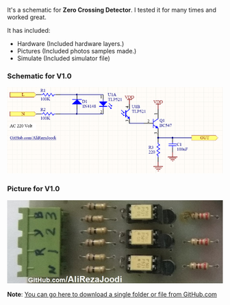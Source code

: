 It's a schematic for **Zero Crossing Detector**. I tested it for many times and worked great.

It has included:
- Hardware (Included hardware layers.)
- Pictures (Included photos samples made.)
- Simulate (Included simulator file)

### Schematic for V1.0
![](Hardware/V1.0.png?raw=true)

### Picture for V1.0
![](Pictures/V1.0.jpg?raw=true)

**Note**: [You can go here to download a single folder or file from GitHub.com](https://minhaskamal.github.io/DownGit/#/home)
